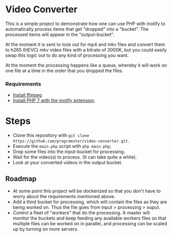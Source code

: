 # Video Converter
This is a simple project to demonstrate how one can use PHP with inotify to automatically process items that get "dropped" into a "bucket". The processed items will appear in the "output-bucket".

At the moment it is sent to look out for mp4 and mkv files and convert them to h265 (HEVC) mkv video files with a bitrate of 3000K, but you could easily swap this logic out to do any kind of processing you want.

At the moment the processing happens like a queue, whereby it will work on one file at a time in the order that you dropped the files.

### Requirements
* [Install ffmpeg](https://blog.programster.org/ubuntu-16-04-install-ffmpeg-from-ppa)
* [Install PHP 7 with the inotify extension](https://blog.programster.org/ubuntu-16.04-install-PHP-inotify).

# Steps
* Clone this repository with `git clone https://github.com/programster/video-converter.git`.
* Execute the `main.php` script with `php main.php`;
* Drop some files into the input-bucket for processing.
* Wait for the video(s) to process. (It can take quite a while).
* Look at your converted videos in the output bucket.

## Roadmap
* At some point this project will be dockerized so that you don't have to worry about the requirements mentioned above.
* Add a third bucket for processing, which will contain the files as they are being worked on. Thus the file goes from input > processing > ouput.
* Control a fleet of "workers" that do the processing. A master will monitor the buckets and keep feeding any available workers files so that multiple files can be worked on in parallel, and processing can be scaled up by turning on more servers.
